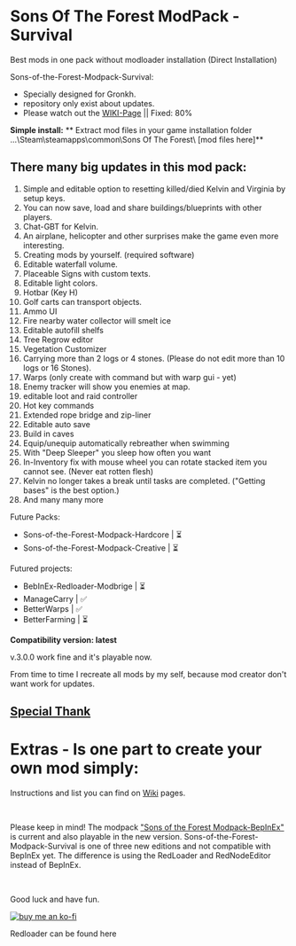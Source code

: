 # Sons Of The Forest ModPack - Survival
Best mods in one pack without modloader installation (Direct Installation)

Sons-of-the-Forest-Modpack-Survival:
- Specially designed for Gronkh.
- repository only exist about updates.
- Please watch out the [WIKI-Page](https://github.com/ErythroCraft/Sons-of-the-Forest-Modpack-Survival/wiki) || Fixed: 80%

**Simple install:**
** Extract mod files in your game installation folder ...\Steam\steamapps\common\Sons Of The Forest\ [mod files here]**

## There many big updates in this mod pack:

1. Simple and editable option to resetting killed/died Kelvin and Virginia by setup keys.
2. You can now save, load and share buildings/blueprints with other players.
3. Chat-GBT for Kelvin.
4. An airplane, helicopter and other surprises make the game even more interesting.
5. Creating mods by yourself. (required software)
6. Editable waterfall volume.
7. Placeable Signs with custom texts.
8. Editable light colors.
9. Hotbar (Key H)
10. Golf carts can transport objects.
11. Ammo UI
12. Fire nearby water collector will smelt ice
13. Editable autofill shelfs
14. Tree Regrow editor
15. Vegetation Customizer
16. Carrying more than 2 logs or 4 stones. (Please do not edit more than 10 logs or 16 Stones).
17. Warps (only create with command but with warp gui - yet)
18. Enemy tracker will show you enemies at map.
19. editable loot and raid controller
20. Hot key commands
21. Extended rope bridge and zip-liner
22. Editable auto save
23. Build in caves
24. Equip/unequip automatically rebreather when swimming
25. With "Deep Sleeper" you sleep how often you want
26. In-Inventory fix with mouse wheel you can rotate stacked item you cannot see. (Never eat rotten flesh)
27. Kelvin no longer takes a break until tasks are completed. ("Getting bases" is the best option.)
28. And many many more

Future Packs:
- Sons-of-the-Forest-Modpack-Hardcore | ⏳
- Sons-of-the-Forest-Modpack-Creative | ⏳

Futured projects:
- BebInEx-Redloader-Modbrige | ⏳
- ManageCarry | ✅
- BetterWarps | ✅
- BetterFarming | ⏳

**Compatibility version: latest**

v.3.0.0 work fine and it's playable now.

From time to time I recreate all mods by my self, because mod creator don't want work for updates.

## **[Special Thank](https://github.com/ErythroCraft/Sons-of-the-Forest-Modpack-Survival/wiki/Special-Thank)**

# Extras - Is one part to create your own mod simply:

Instructions and list you can find on [Wiki](https://github.com/ErythroCraft/Sons-of-the-Forest-Modpack-2.0/wiki) pages.

 

Please keep in mind!
The modpack ["Sons of the Forest Modpack-BepInEx"](https://github.com/ErythroCraft/SonsoftheForestModpack-BepInEx)
is current and also playable in the new version.
Sons-of-the-Forest-Modpack-Survival is one of three new editions and not compatible with BepInEx yet.
The difference is using the RedLoader and RedNodeEditor instead of BepInEx.

 

Good luck and have fun.

[![buy me an ko-fi](https://ko-fi.com/img/githubbutton_sm.svg)](https://ko-fi.com/T6T71AXXWZ)



Redloader can be found here []()
